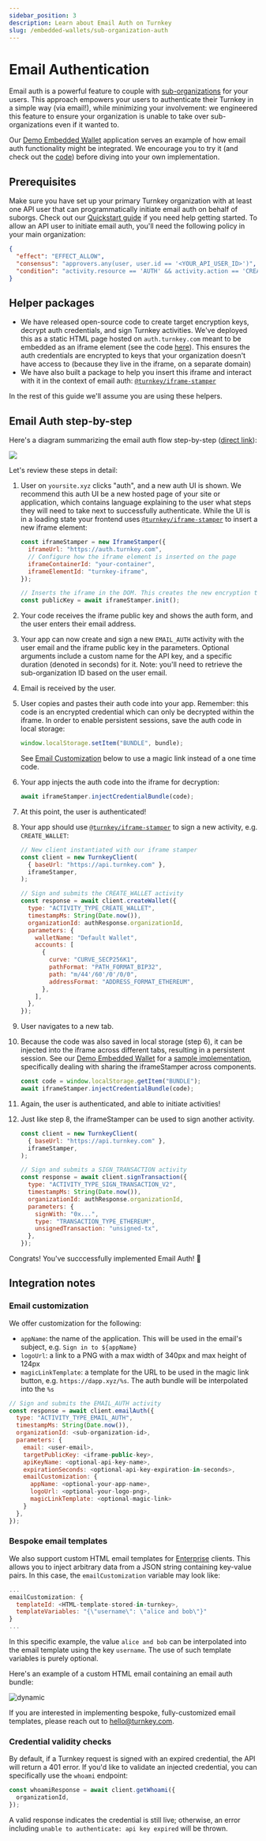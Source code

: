```yaml
---
sidebar_position: 3
description: Learn about Email Auth on Turnkey
slug: /embedded-wallets/sub-organization-auth
---
```


# Email Authentication

Email auth is a powerful feature to couple with [sub-organizations](/concepts/Sub-Organizations) for your users. This approach empowers your users to authenticate their Turnkey in a simple way (via email!), while minimizing your involvement: we engineered this feature to ensure your organization is unable to take over sub-organizations even if it wanted to.

Our [Demo Embedded Wallet](https://wallet.tx.xyz) application serves an example of how email auth functionality might be integrated. We encourage you to try it (and check out the [code](https://github.com/tkhq/demo-embedded-wallet)) before diving into your own implementation.

## Prerequisites

Make sure you have set up your primary Turnkey organization with at least one API user that can programmatically initiate email auth on behalf of suborgs. Check out our [Quickstart guide](/getting-started/quickstart) if you need help getting started. To allow an API user to initiate email auth, you'll need the following policy in your main organization:

```json JSON
{
  "effect": "EFFECT_ALLOW",
  "consensus": "approvers.any(user, user.id == '<YOUR_API_USER_ID>')",
  "condition": "activity.resource == 'AUTH' && activity.action == 'CREATE'"
}
```

## Helper packages

- We have released open-source code to create target encryption keys, decrypt auth credentials, and sign Turnkey activities. We've deployed this as a static HTML page hosted on `auth.turnkey.com` meant to be embedded as an iframe element (see the code [here](https://github.com/tkhq/frames)). This ensures the auth credentials are encrypted to keys that your organization doesn't have access to (because they live in the iframe, on a separate domain)
- We have also built a package to help you insert this iframe and interact with it in the context of email auth: [`@turnkey/iframe-stamper`](https://www.npmjs.com/package/@turnkey/iframe-stamper)

In the rest of this guide we'll assume you are using these helpers.

## Email Auth step-by-step

Here's a diagram summarizing the email auth flow step-by-step ([direct link](/img/email_auth_steps.png)):

<img src="/img/email_auth_steps.png" />

Let's review these steps in detail:

1.  User on `yoursite.xyz` clicks "auth", and a new auth UI is shown. We recommend this auth UI be a new hosted page of your site or application, which contains language explaining to the user what steps they will need to take next to successfully authenticate. While the UI is in a loading state your frontend uses [`@turnkey/iframe-stamper`](https://www.npmjs.com/package/@turnkey/iframe-stamper) to insert a new iframe element:

    ```js
    const iframeStamper = new IframeStamper({
      iframeUrl: "https://auth.turnkey.com",
      // Configure how the iframe element is inserted on the page
      iframeContainerId: "your-container",
      iframeElementId: "turnkey-iframe",
    });

    // Inserts the iframe in the DOM. This creates the new encryption target key
    const publicKey = await iframeStamper.init();
    ```

2.  Your code receives the iframe public key and shows the auth form, and the user enters their email address.
3.  Your app can now create and sign a new `EMAIL_AUTH` activity with the user email and the iframe public key in the parameters. Optional arguments include a custom name for the API key, and a specific duration (denoted in seconds) for it. Note: you'll need to retrieve the sub-organization ID based on the user email.
4.  Email is received by the user.
5.  User copies and pastes their auth code into your app. Remember: this code is an encrypted credential which can only be decrypted within the iframe. In order to enable persistent sessions, save the auth code in local storage:

    ```js
    window.localStorage.setItem("BUNDLE", bundle);
    ```

    See [Email Customization](#email-customization) below to use a magic link instead of a one time code.

6.  Your app injects the auth code into the iframe for decryption:

    ```js
    await iframeStamper.injectCredentialBundle(code);
    ```

7.  At this point, the user is authenticated!

8.  Your app should use [`@turnkey/iframe-stamper`](https://www.npmjs.com/package/@turnkey/iframe-stamper) to sign a new activity, e.g. `CREATE_WALLET`:

    ```js
    // New client instantiated with our iframe stamper
    const client = new TurnkeyClient(
      { baseUrl: "https://api.turnkey.com" },
      iframeStamper,
    );

    // Sign and submits the CREATE_WALLET activity
    const response = await client.createWallet({
      type: "ACTIVITY_TYPE_CREATE_WALLET",
      timestampMs: String(Date.now()),
      organizationId: authResponse.organizationId,
      parameters: {
        walletName: "Default Wallet",
        accounts: [
          {
            curve: "CURVE_SECP256K1",
            pathFormat: "PATH_FORMAT_BIP32",
            path: "m/44'/60'/0'/0/0",
            addressFormat: "ADDRESS_FORMAT_ETHEREUM",
          },
        ],
      },
    });
    ```

9.  User navigates to a new tab.

10. Because the code was also saved in local storage (step 6), it can be injected into the iframe across different tabs, resulting in a persistent session. See our [Demo Embedded Wallet](https://wallet.tx.xyz) for a [sample implementation](https://github.com/tkhq/demo-embedded-wallet/blob/942ccc97de7f9289892b1714b10f3a21afec71b3/src/providers/auth-provider.tsx#L150-L171), specifically dealing with sharing the iframeStamper across components.

    ```js
    const code = window.localStorage.getItem("BUNDLE");
    await iframeStamper.injectCredentialBundle(code);
    ```

11. Again, the user is authenticated, and able to initiate activities!

12. Just like step 8, the iframeStamper can be used to sign another activity.

    ```js
    const client = new TurnkeyClient(
      { baseUrl: "https://api.turnkey.com" },
      iframeStamper,
    );

    // Sign and submits a SIGN_TRANSACTION activity
    const response = await client.signTransaction({
      type: "ACTIVITY_TYPE_SIGN_TRANSACTION_V2",
      timestampMs: String(Date.now()),
      organizationId: authResponse.organizationId,
      parameters: {
        signWith: "0x...",
        type: "TRANSACTION_TYPE_ETHEREUM",
        unsignedTransaction: "unsigned-tx",
      },
    });
    ```

Congrats! You've succcessfully implemented Email Auth! 🥳

## Integration notes

### Email customization

We offer customization for the following:

- `appName`: the name of the application. This will be used in the email's subject, e.g. `Sign in to ${appName}`
- `logoUrl`: a link to a PNG with a max width of 340px and max height of 124px
- `magicLinkTemplate`: a template for the URL to be used in the magic link button, e.g. `https://dapp.xyz/%s`. The auth bundle will be interpolated into the `%s`

```js
// Sign and submits the EMAIL_AUTH activity
const response = await client.emailAuth({
  type: "ACTIVITY_TYPE_EMAIL_AUTH",
  timestampMs: String(Date.now()),
  organizationId: <sub-organization-id>,
  parameters: {
    email: <user-email>,
    targetPublicKey: <iframe-public-key>,
    apiKeyName: <optional-api-key-name>,
    expirationSeconds: <optional-api-key-expiration-in-seconds>,
    emailCustomization: {
      appName: <optional-your-app-name>,
      logoUrl: <optional-your-logo-png>,
      magicLinkTemplate: <optional-magic-link>
    }
  },
});
```

### Bespoke email templates

We also support custom HTML email templates for [Enterprise](https://www.turnkey.com/pricing) clients. This allows you to inject arbitrary data from a JSON string containing key-value pairs. In this case, the `emailCustomization` variable may look like:

```js
...
emailCustomization: {
  templateId: <HTML-template-stored-in-turnkey>,
  templateVariables: "{\"username\": \"alice and bob\"}"
}
...
```

In this specific example, the value `alice and bob` can be interpolated into the email template using the key `username`. The use of such template variables is purely optional.

Here's an example of a custom HTML email containing an email auth bundle:

<p style={{ textAlign: "center" }}>
  <img src="/img/email-auth-example-dynamic.png" alt="dynamic" style={{ width: 540 }} />  
</p>

If you are interested in implementing bespoke, fully-customized email templates, please reach out to <hello@turnkey.com>.

### Credential validity checks

By default, if a Turnkey request is signed with an expired credential, the API will return a 401 error. If you'd like to validate an injected credential, you can specifically use the `whoami` endpoint:

```js
const whoamiResponse = await client.getWhoami({
  organizationId,
});
```

A valid response indicates the credential is still live; otherwise, an error including `unable to authenticate: api key expired` will be thrown.
